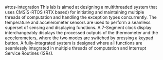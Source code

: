 #rtos-integration
This lab is aimed at designing a multithreaded system that uses CMSIS-RTOS (RTX based) for initiating and maintaining multiple threads of computation and handling the exception types concurrently. The temperature and accelerometer sensors are used to perform a seamless superset of sensing and displaying functions. A 7-Segment clock display interchangeably displays the processed outputs of the thermometer and the accelerometers, where the two modes are switched by pressing a keypad button. A fully-integrated system is designed where all functions are seamlessly integrated in multiple threads of computation and Interrupt Service Routines (ISRs).
